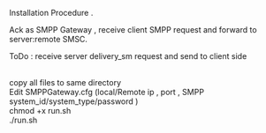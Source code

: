 Installation Procedure .

Ack as SMPP Gateway , receive client SMPP request and forward to server:remote SMSC.

ToDo : receive server delivery_sm request and send to client side

</br>
copy all files to same directory
</br>
Edit SMPPGateway.cfg (local/Remote ip , port , SMPP system_id/system_type/password  )
</br>
chmod +x run.sh
</br>./run.sh
  

